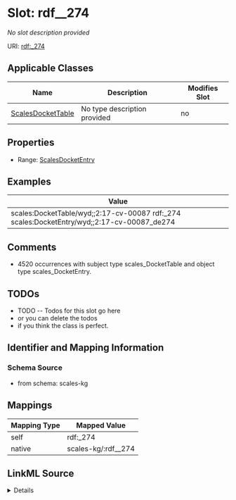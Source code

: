 

# Slot: rdf__274


_No slot description provided_





URI: [rdf:_274](http://www.w3.org/1999/02/22-rdf-syntax-ns#_274)



<!-- no inheritance hierarchy -->





## Applicable Classes

| Name | Description | Modifies Slot |
| --- | --- | --- |
| [ScalesDocketTable](../classes/ScalesDocketTable.md) | No type description provided |  no  |







## Properties

* Range: [ScalesDocketEntry](../classes/ScalesDocketEntry.md)






## Examples

| Value |
| --- |
| scales:DocketTable/wyd;;2:17-cv-00087 rdf:_274 scales:DocketEntry/wyd;;2:17-cv-00087_de274 |

## Comments

* 4520 occurrences with subject type scales_DocketTable and object type scales_DocketEntry.

## TODOs

* TODO -- Todos for this slot go here
* or you can delete the todos
* if you think the class is perfect.

## Identifier and Mapping Information







### Schema Source


* from schema: scales-kg




## Mappings

| Mapping Type | Mapped Value |
| ---  | ---  |
| self | rdf:_274 |
| native | scales-kg/:rdf__274 |




## LinkML Source

<details>
```yaml
name: rdf__274
description: No slot description provided
todos:
- TODO -- Todos for this slot go here
- or you can delete the todos
- if you think the class is perfect.
comments:
- 4520 occurrences with subject type scales_DocketTable and object type scales_DocketEntry.
examples:
- value: scales:DocketTable/wyd;;2:17-cv-00087 rdf:_274 scales:DocketEntry/wyd;;2:17-cv-00087_de274
from_schema: scales-kg
rank: 1000
slot_uri: rdf:_274
alias: rdf__274
domain_of:
- scales_DocketTable
range: scales_DocketEntry

```
</details>